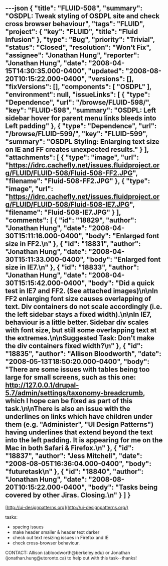---json
{
  "title": "FLUID-508",
  "summary": "OSDPL: Tweak styling  of OSDPL site and check cross browser behaviour",
  "tags": "FLUID",
  "project": {
    "key": "FLUID",
    "title": "Fluid Infusion"
  },
  "type": "Bug",
  "priority": "Trivial",
  "status": "Closed",
  "resolution": "Won't Fix",
  "assignee": "Jonathan Hung",
  "reporter": "Jonathan Hung",
  "date": "2008-04-15T14:30:35.000-0400",
  "updated": "2008-08-20T10:15:22.000-0400",
  "versions": [],
  "fixVersions": [],
  "components": [
    "OSDPL"
  ],
  "environment": null,
  "issueLinks": [
    {
      "type": "Dependence",
      "url": "/browse/FLUID-598/",
      "key": "FLUID-598",
      "summary": "OSDPL: Left sidebar hover for parent menu links bleeds into Left padding"
    },
    {
      "type": "Dependence",
      "url": "/browse/FLUID-599/",
      "key": "FLUID-599",
      "summary": "OSDPL Styling: Enlarging text size on IE and FF creates unexpected results."
    }
  ],
  "attachments": [
    {
      "type": "image",
      "url": "https://idrc.cachefly.net/issues.fluidproject.org/FLUID/FLUID-508/Fluid-508-FF2.JPG",
      "filename": "Fluid-508-FF2.JPG"
    },
    {
      "type": "image",
      "url": "https://idrc.cachefly.net/issues.fluidproject.org/FLUID/FLUID-508/Fluid-508-IE7.JPG",
      "filename": "Fluid-508-IE7.JPG"
    }
  ],
  "comments": [
    {
      "id": "18829",
      "author": "Jonathan Hung",
      "date": "2008-04-30T15:11:16.000-0400",
      "body": "Enlarged font size in FF2.\n"
    },
    {
      "id": "18831",
      "author": "Jonathan Hung",
      "date": "2008-04-30T15:11:33.000-0400",
      "body": "Enlarged font size in IE7.\n"
    },
    {
      "id": "18833",
      "author": "Jonathan Hung",
      "date": "2008-04-30T15:15:42.000-0400",
      "body": "Did a quick test in IE7 and FF2. (See attached images)\n\nIn FF2 enlarging font size causes overlapping of text. Div containers do not scale accordingly (i.e. the left sidebar stays a fixed width).\n\nIn IE7, behaviour is a little better. Sidebar div scales with font size, but still some overlapping text at the extremes.\n\nSuggested Task: Don't make the div containers fixed width?\n"
    },
    {
      "id": "18835",
      "author": "Allison Bloodworth",
      "date": "2008-05-13T18:50:20.000-0400",
      "body": "There are some issues with tables being too large for small screens, such as this one: <http://127.0.0.1/drupal-5.7/admin/settings/taxonomy-breadcrumb>, which I hope can be fixed as part of this task.\n\nThere is also an issue with the underlines on links which have children under them (e.g. \"Administer\", \"UI Design Patterns\") having underlines that extend beyond the text into the left padding. It is appearing for me on the Mac in both Safari & Firefox.\n"
    },
    {
      "id": "18837",
      "author": "Jess Mitchell",
      "date": "2008-08-05T16:36:04.000-0400",
      "body": "futuretask\n"
    },
    {
      "id": "18840",
      "author": "Jonathan Hung",
      "date": "2008-08-20T10:15:22.000-0400",
      "body": "Tasks being covered by other Jiras. Closing.\n"
    }
  ]
}
---
[http://ui-designpatterns.org](http://ui-designpatterns.org/)

tasks:

* spacing issues
* make header smaller & header text darker
* check out text resizing issues in Firefox and IE
* check cross-browser behaviour.

CONTACT: Allison (abloodworth\@berkeley.edu) or Jonathan (jonathan.hung\@utoronto.ca) to help out with this task--thanks!

        